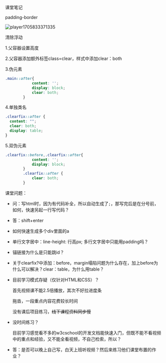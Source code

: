 课堂笔记

padding-border

![player1705833371335](D:\WebGIS\Code\day03\assets\player1705833371335.png)

清除浮动

1.父容器设置高度

2.父容器添加额外标签class=clear，样式中添加clear：both

3.伪元素

```css
.main::after{
            content: '';
            display: block;
            clear: both;
        }
```

4.单独类名

```css
.clearfix::after {
  content: "";
  clear: both;
  display: table;
}
```

5.双伪元素

```css
.clearfix::before,.clearfix::after{
            content: '';
            display: block;
        }
        .clearfix::after {
            clear: both;
        }
```





课堂问题：

- 问：写html时，因为有代码补全，所以自动生成了`;`，那写完后是在分号前，如何，快速另起一行写代码？
- 答：shift+enter
- 如何快速生成多个div里面的a
- 单行文字居中：line-height: 行高px; 多行文字居中只能用padding吗？
- 锚链接为什么是只能跳id？
- 关于clearfix?中添加：before，margin塌陷问题为什么存在，加上before为什么可以解决？clear：table，为什么用table？









- 目前学习模式存疑（仅针对HTML和CSS）？

  首先视频课不能2.5倍播放，其次不好拉进度条

  拖沓，一段重点内容花费较长时间

  没有课后项目练习，~~线下课程资料同步慢~~

- 没时间练习？

  目前学习感觉看不多的w3cschool的开发文档能快速入门，但既不能不看视频中的重点和经验，又不能全看视频，不自己检索，所以？

- 答：是否可以晚上自己写，白天上班听视频？然后来练习他们课堂布置的作业？